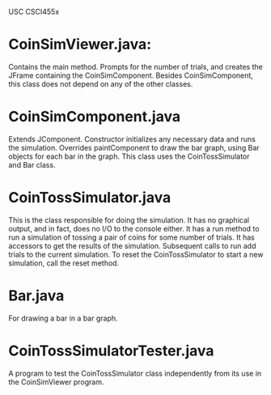 USC CSCI455x

# CoinSimViewer.java:
Contains the main method. Prompts for the number of trials, and creates the JFrame containing the CoinSimComponent. Besides CoinSimComponent, this class does not depend on any of the other classes.

# CoinSimComponent.java 
Extends JComponent. Constructor initializes any necessary data and runs the simulation. Overrides paintComponent to draw the bar graph, using Bar objects for each bar in the graph. This class uses the CoinTossSimulator and Bar class.

# CoinTossSimulator.java 
This is the class responsible for doing the simulation. It has no graphical output, and in fact, does no I/O to the console either. It has a run method to run a simulation of tossing a pair of coins for some number of trials. It has accessors to get the results of the simulation. Subsequent calls to run add trials to the current simulation. To reset the CoinTossSimulator to start a new simulation, call the reset method.

# Bar.java 
For drawing a bar in a bar graph.

# CoinTossSimulatorTester.java
A program to test the CoinTossSimulator class independently from its use in the CoinSimViewer program.
